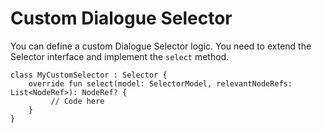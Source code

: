 # Custom Dialogue Selector

You can define a custom Dialogue Selector logic. You need to extend the Selector interface and implement the `select` method.

```
class MyCustomSelector : Selector {
    override fun select(model: SelectorModel, relevantNodeRefs: List<NodeRef>): NodeRef? {
         // Code here
    }
}
```
